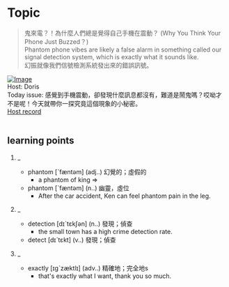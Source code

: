 # Topic

> 鬼來電？！為什麼人們總是覺得自己手機在震動？ (Why You Think Your Phone Just Buzzed？) <br>
> Phantom phone vibes are likely a false alarm in something called our signal detection system, which is exactly what it sounds like. <br>
> 幻振就像我們信號檢測系統發出來的錯誤訊號。 <br>

[![Image](https://cdn.voicetube.com/assets/thumbnails/FDmucVCh9X4.jpg)](https://www.youtube.com/embed/FDmucVCh9X4?rel=0&showinfo=0&cc_load_policy=0&controls=1&autoplay=1&iv_load_policy=3&playsinline=1&wmode=transparent&start=85&end=92&enablejsapi=1&origin=https://tw.voicetube.com&widgetid=1)<br>
Host: Doris
<br>Today issue: 感覺到手機震動，卻發現什麼訊息都沒有，難道是鬧鬼嗎？哎呦才不是呢！今天就帶你一探究竟這個現象的小秘密。
<br>
[Host record](https://cdn.voicetube.com/everyday_records/4801/1605172674.mp3)
<br><br>
## learning points
1. _
	* phantom [ˋfæntəm] (adj..) 幻覺的；虛假的
		- a phantom  of king =>
	* phantom [ˋfæntəm] (n..) 幽靈，虛位
		- After the car accident, Ken can feel phantom pain in the leg.

2. _
	* detection [dɪˋtɛkʃən] (n..)  發現；偵查
		- the small town has a high crime detection rate.
	* detect [dɪˋtɛkt] (v..)  發現；偵查

3. _
	* exactly [ɪgˋzæktlɪ] (adv..) 精確地；完全地s
		- that's exactly what I want, thank you so much.
